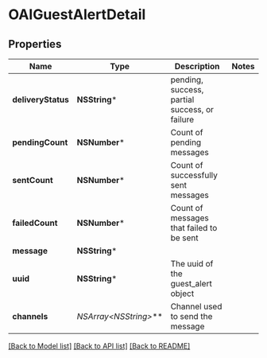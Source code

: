 # OAIGuestAlertDetail

## Properties
Name | Type | Description | Notes
------------ | ------------- | ------------- | -------------
**deliveryStatus** | **NSString*** | pending, success, partial success, or failure   | 
**pendingCount** | **NSNumber*** | Count of pending messages  | 
**sentCount** | **NSNumber*** | Count of successfully sent messages  | 
**failedCount** | **NSNumber*** | Count of messages that failed to be sent | 
**message** | **NSString*** |  | 
**uuid** | **NSString*** | The uuid of the guest_alert object | 
**channels** | **NSArray&lt;NSString*&gt;*** | Channel used to send the message | 

[[Back to Model list]](../README.md#documentation-for-models) [[Back to API list]](../README.md#documentation-for-api-endpoints) [[Back to README]](../README.md)



